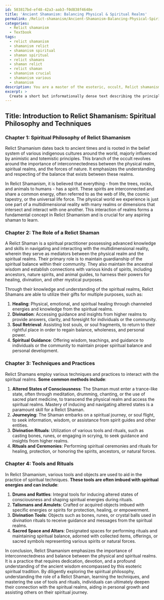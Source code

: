 ```yaml
---
id: 503817bd-ef48-42a3-aab3-f0d838f4648e
title: 'Ancient Shamanism: Balancing Physical & Spiritual Realms'
permalink: /Relict-shamanism/Ancient-Shamanism-Balancing-Physical-Spiritual-Realms/
categories:
  - Relict shamanism
  - Textbook
tags:
  - relict shamanism
  - shamanism relict
  - shamanism spiritual
  - shaman spiritual
  - relict shamans
  - shaman relict
  - relict shaman
  - shamanism crucial
  - shamanism various
  - shamanism
description: You are a master of the esoteric, occult, Relict shamanism and education, you have written many textbooks on the subject in ways that provide students with rich and deep understanding of the subject. You are being asked to write textbook-like sections on a topic and you do it with full context, explainability, and reliability in accuracy to the true facts of the topic at hand, in a textbook style that a student would easily be able to learn from, in a rich, engaging, and contextual way. Always include relevant context (such as formulas and history), related concepts, and in a way that someone can gain deep insights from.
excerpt: > 
  Create a short but informationally dense text describing the principles, practices, and techniques of Relict shamanism for students who wish to gain rich knowledge and understanding of this branch of the occult. This text should serve as a guide for students, providing insights on the spiritual philosophy, the role of a Relict shaman, their methods of healing and divination, as well as the tools and rituals commonly used in this ancient practice.
---
```


## Title: Introduction to Relict Shamanism: Spiritual Philosophy and Techniques

### Chapter 1: Spiritual Philosophy of Relict Shamanism  
Relict Shamanism dates back to ancient times and is rooted in the belief system of various indigenous cultures around the world, majorly influenced by animistic and totemistic principles. This branch of the occult revolves around the importance of interconnectedness between the physical realm, spiritual realms, and the forces of nature. It emphasizes the understanding and respecting of the balance that exists between these realms.

In Relict Shamanism, it is believed that everything - from the trees, rocks, and animals to humans - has a spirit. These spirits are interconnected and share a common energy, often referred to as the web of life, the cosmic tapestry, or the universal life force. The physical world we experience is just one part of a multidimensional reality with many realms or dimensions that intersect and interact with one another. This interaction of realms forms a fundamental concept in Relict Shamanism and is crucial for any aspiring shaman to learn.

### Chapter 2: The Role of a Relict Shaman
A Relict Shaman is a spiritual practitioner possessing advanced knowledge and skills in navigating and interacting with the multidimensional reality, wherein they serve as mediators between the physical realm and the spiritual realms. Their primary role is to maintain guardianship of the spiritual balance within their community. They also maintain the ancestral wisdom and establish connections with various kinds of spirits, including ancestors, nature spirits, and animal guides, to harness their powers for healing, divination, and other mystical purposes.

Through their knowledge and understanding of the spiritual realms, Relict Shamans are able to utilize their gifts for multiple purposes, such as:

1. **Healing**: Physical, emotional, and spiritual healing through channeled energies and knowledge from the spiritual realms.
2. **Divination**: Accessing guidance and insights from higher realms to provide answers, clarity, and foresight for individuals or the community.
3. **Soul Retrieval**: Assisting lost souls, or soul fragments, to return to their rightful place in order to regain balance, wholeness, and personal power.
4. **Spiritual Guidance**: Offering wisdom, teachings, and guidance to individuals or the community to maintain proper spiritual balance and personal development.

### Chapter 3: Techniques and Practices
Relict Shamans employ various techniques and practices to interact with the spiritual realms. **Some common methods include**:

1. **Altered States of Consciousness**: The Shaman must enter a trance-like state, often through meditation, drumming, chanting, or the use of sacred plant medicine, to transcend the physical realm and access the spiritual realms. Mastery of inducing and navigating altered states is a paramount skill for a Relict Shaman.
2. **Journeying**: The Shaman embarks on a spiritual journey, or soul flight, to seek information, wisdom, or assistance from spirit guides and other entities.
3. **Divination Rituals**: Utilization of various tools and rituals, such as casting bones, runes, or engaging in scrying, to seek guidance and insights from higher realms.
4. **Rituals and Ceremonies**: Performing spiritual ceremonies and rituals for healing, protection, or honoring the spirits, ancestors, or natural forces.

### Chapter 4: Tools and Rituals
In Relict Shamanism, various tools and objects are used to aid in the practice of spiritual techniques. **These tools are often imbued with spiritual energies and can include**:

1. **Drums and Rattles**: Integral tools for inducing altered states of consciousness and shaping spiritual energies during rituals.
2. **Talismans and Amulets**: Crafted or acquired objects imbued with specific energies or spirits for protection, healing, or empowerment.
3. **Divination Tools**: Objects such as bones, runes, or crystal balls used in divination rituals to receive guidance and messages from the spiritual realms.
4. **Sacred Space and Altars**: Designated spaces for performing rituals and maintaining spiritual balance, adorned with collected items, offerings, or sacred symbols representing various spirits or natural forces.

In conclusion, Relict Shamanism emphasizes the importance of interconnectedness and balance between the physical and spiritual realms. It is a practice that requires dedication, devotion, and a profound understanding of the ancient wisdom encompassed by this esoteric spiritual tradition. By diligently exploring the spiritual philosophy, understanding the role of a Relict Shaman, learning the techniques, and mastering the use of tools and rituals, individuals can ultimately deepen their connection with the spiritual realms, aiding in personal growth and assisting others on their spiritual journey.
